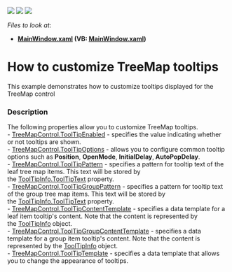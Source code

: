 <!-- default badges list -->
![](https://img.shields.io/endpoint?url=https://codecentral.devexpress.com/api/v1/VersionRange/128572039/22.2.2%2B)
[![](https://img.shields.io/badge/Open_in_DevExpress_Support_Center-FF7200?style=flat-square&logo=DevExpress&logoColor=white)](https://supportcenter.devexpress.com/ticket/details/T308914)
[![](https://img.shields.io/badge/📖_How_to_use_DevExpress_Examples-e9f6fc?style=flat-square)](https://docs.devexpress.com/GeneralInformation/403183)
<!-- default badges end -->
<!-- default file list -->
*Files to look at*:

* **[MainWindow.xaml](./CS/TreeMapToolTipSample/MainWindow.xaml) (VB: [MainWindow.xaml](./VB/TreeMapToolTipSample/MainWindow.xaml))**
<!-- default file list end -->
# How to customize TreeMap tooltips


This example demonstrates how to customize tooltips displayed for the TreeMap control


<h3>Description</h3>

The following properties allow you to customize TreeMap tooltips.<br>-&nbsp;<a href="https://documentation.devexpress.com/#WPF/DevExpressXpfTreeMapTreeMapControl_ToolTipEnabledtopic">TreeMapControl.ToolTipEnabled</a>&nbsp;- specifies the value indicating whether or not tooltips are shown.<br>-&nbsp;<a href="https://documentation.devexpress.com/#WPF/DevExpressXpfTreeMapTreeMapControl_ToolTipOptionstopic">TreeMapControl.ToolTipOptions</a>&nbsp;- allows you to configure common tooltip options such as&nbsp;<strong>Position</strong>,&nbsp;<strong>OpenMode</strong>,&nbsp;<strong>InitialDelay</strong>,<strong>&nbsp;AutoPopDelay</strong>.<br>-&nbsp;<a href="https://documentation.devexpress.com/#WPF/DevExpressXpfTreeMapTreeMapControl_ToolTipPatterntopic">TreeMapControl.ToolTipPattern</a>&nbsp;- specifies a pattern for tooltip text of the leaf tree map items. This text will be stored by the&nbsp;<a href="https://documentation.devexpress.com/#WPF/DevExpressXpfTreeMapToolTipInfo_ToolTipTexttopic">ToolTipInfo.ToolTipText</a>&nbsp;property.<br>-&nbsp;<a href="https://documentation.devexpress.com/#WPF/DevExpressXpfTreeMapTreeMapControl_ToolTipGroupPatterntopic">TreeMapControl.ToolTipGroupPattern</a>&nbsp;- specifies a pattern for tooltip text of the&nbsp;group&nbsp;tree map items. This text will be stored by the&nbsp;<a href="https://documentation.devexpress.com/#WPF/DevExpressXpfTreeMapToolTipInfo_ToolTipTexttopic">ToolTipInfo.ToolTipText</a>&nbsp;property.<br>-&nbsp;<a href="https://documentation.devexpress.com/#WPF/DevExpressXpfTreeMapTreeMapControl_ToolTipContentTemplatetopic">TreeMapControl.ToolTipContentTemplate</a>&nbsp;- specifies&nbsp;a data template&nbsp;for&nbsp;a leaf item&nbsp;tooltip's content. Note that the content is represented by the&nbsp;<a href="https://documentation.devexpress.com/#WPF/clsDevExpressXpfTreeMapToolTipInfotopic">ToolTipInfo</a><strong>&nbsp;</strong>object.<br>-&nbsp;<a href="https://documentation.devexpress.com/#WPF/DevExpressXpfTreeMapTreeMapControl_ToolTipGroupContentTemplatetopic">TreeMapControl.ToolTipGroupContentTemplate</a>&nbsp;-&nbsp;specifies a data template&nbsp;for a&nbsp;group&nbsp;item&nbsp;tooltip's content. Note that the content is represented by the&nbsp;<a href="https://documentation.devexpress.com/#WPF/clsDevExpressXpfTreeMapToolTipInfotopic">ToolTipInfo</a><strong>&nbsp;</strong>object.<br>- <a href="https://documentation.devexpress.com/#WPF/DevExpressXpfTreeMapTreeMapControl_ToolTipTemplatetopic">TreeMapControl.ToolTipTemplate</a>&nbsp;- specifies a data template that allows you to change the appearance of tooltips.

<br/>


